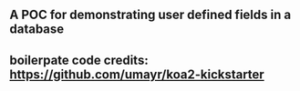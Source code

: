 ## A POC for demonstrating user defined fields in a database



## boilerpate code credits: https://github.com/umayr/koa2-kickstarter
